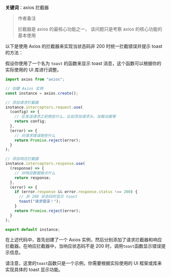 **关键词**：axios 拦截器

> 作者备注
>
> 拦截器是 axios 的最核心功能之一， 该问题只是考察 axios 的核心功能的基本使用

以下是使用 Axios 的拦截器来实现当状态码非 200 时统一拦截错误并提示 toast 的方法：

假设你使用了一个名为 `toast` 的函数来显示 toast 消息，这个函数可以根据你的实际使用的 UI 库进行调整。

```javascript
import axios from "axios";

// 创建 Axios 实例
const instance = axios.create();

// 添加请求拦截器
instance.interceptors.request.use(
  (config) => {
    // 在发送请求之前做些什么，比如添加请求头、加载动画等
    return config;
  },
  (error) => {
    // 对请求错误做些什么
    return Promise.reject(error);
  }
);

// 添加响应拦截器
instance.interceptors.response.use(
  (response) => {
    // 对响应数据做点什么
    return response;
  },
  (error) => {
    if (error.response && error.response.status !== 200) {
      // 非 200 状态码时显示 toast
      toast("请求错误！");
    }
    return Promise.reject(error);
  }
);

export default instance;
```

在上述代码中，首先创建了一个 Axios 实例，然后分别添加了请求拦截器和响应拦截器。在响应拦截器中，当响应状态码不是 200 时，调用`toast`函数显示错误提示信息。

请注意，这里的`toast`函数只是一个示例，你需要根据实际使用的 UI 框架或库来实现具体的 toast 显示功能。
